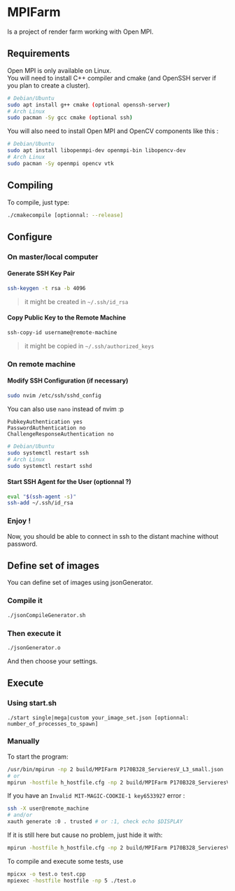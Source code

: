 # MPIFarm
Is a project of render farm working with Open MPI.

## Requirements
Open MPI is only available on Linux.<br>
You will need to install C++ compiler and cmake (and OpenSSH server if you plan to create a cluster).
```bash
# Debian/Ubuntu
sudo apt install g++ cmake (optional openssh-server)
# Arch Linux
sudo pacman -Sy gcc cmake (optional ssh)
```
You will also need to install Open MPI and OpenCV components like this : 
```bash
# Debian/Ubuntu
sudo apt install libopenmpi-dev openmpi-bin libopencv-dev
# Arch Linux
sudo pacman -Sy openmpi opencv vtk
```

## Compiling
To compile, just type:
```bash
./cmakecompile [optionnal: --release]
```

## Configure

### On master/local computer

#### Generate SSH Key Pair
```bash
ssh-keygen -t rsa -b 4096
```
> it might be created in `~/.ssh/id_rsa`

#### Copy Public Key to the Remote Machine
```bash
ssh-copy-id username@remote-machine
```
> it might be copied in `~/.ssh/authorized_keys`

### On remote machine

#### Modify SSH Configuration (if necessary)

```bash
sudo nvim /etc/ssh/sshd_config
```
You can also use `nano` instead of nvim :p

```
PubkeyAuthentication yes
PasswordAuthentication no
ChallengeResponseAuthentication no
```

```bash
# Debian/Ubuntu
sudo systemctl restart ssh
# Arch Linux
sudo systemctl restart sshd
```

#### Start SSH Agent for the User (optionnal ?)

```bash
eval "$(ssh-agent -s)"
ssh-add ~/.ssh/id_rsa
```

### Enjoy !
Now, you should be able to connect in ssh to the distant machine without password.

## Define set of images
You can define set of images using jsonGenerator.
### Compile it
```bash
./jsonCompileGenerator.sh
```
### Then execute it
```bash
./jsonGenerator.o
```
And then choose your settings.

## Execute
### Using start.sh
```
./start single|mega|custom your_image_set.json [optionnal: number_of_processes_to_spawn]
```

### Manually
To start the program:
```bash
/usr/bin/mpirun -np 2 build/MPIFarm P170B328_ServieresV_L3_small.json
# or
mpirun -hostfile h_hostfile.cfg -np 2 build/MPIFarm P170B328_ServieresV_L3_small.json
```
If you have an `Invalid MIT-MAGIC-COOKIE-1 key6533927` error : 
```bash
ssh -X user@remote_machine
# and/or
xauth generate :0 . trusted # or :1, check echo $DISPLAY
```
If it is still here but cause no problem, just hide it with:
```bash
mpirun -hostfile h_hostfile.cfg -np 2 build/MPIFarm P170B328_ServieresV_L3_small.json 2>/dev/null
```

To compile and execute some tests, use
```bash
mpicxx -o test.o test.cpp
mpiexec -hostfile hostfile -np 5 ./test.o
```